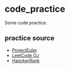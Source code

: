 # code_practice
Some code practice.


## practice source

* [ProjectEuler][1]
* [LeetCode OJ][2]
* [HanckerRank][3]




[1]:    https://projecteuler.net    "ProjectEuler"
[2]:    https://oj.leetcode.com/problemset/algorithms/     "LeetCode OJ"
[3]:    https://www.hackerrank.com/    "HanckerRank"
